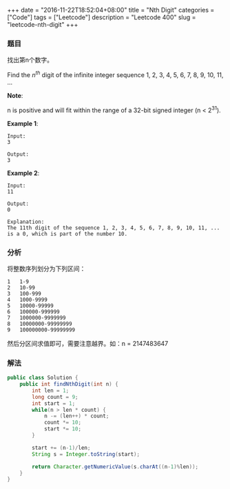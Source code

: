 +++
date = "2016-11-22T18:52:04+08:00"
title = "Nth Digit"
categories = ["Code"]
tags = ["Leetcode"]
description = "Leetcode 400"
slug = "leetcode-nth-digit"
+++

### 题目

找出第n个数字。

Find the $n^{th}$ digit of the infinite integer sequence 1, 2, 3, 4, 5, 6, 7, 8, 9, 10, 11, ...

__Note__:

n is positive and will fit within the range of a 32-bit signed integer (n < $2^{31}$).

__Example 1__:

```console
Input:
3

Output:
3
```

__Example 2__:

```console
Input:
11

Output:
0

Explanation:
The 11th digit of the sequence 1, 2, 3, 4, 5, 6, 7, 8, 9, 10, 11, ... is a 0, which is part of the number 10.
```

### 分析

将整数序列划分为下列区间：

```console
1   1-9
2   10-99
3   100-999
4   1000-9999
5   10000-99999
6   100000-999999
7   1000000-9999999
8   10000000-99999999
9   100000000-99999999
```

然后分区间求值即可，需要注意越界。如：n = 2147483647

### 解法

```java
public class Solution {
    public int findNthDigit(int n) {
        int len = 1;
        long count = 9;
        int start = 1;
        while(n > len * count) {
            n -= (len++) * count;
            count *= 10;
            start *= 10;
        }

        start += (n-1)/len;
        String s = Integer.toString(start);

        return Character.getNumericValue(s.charAt((n-1)%len));
    }
}
```